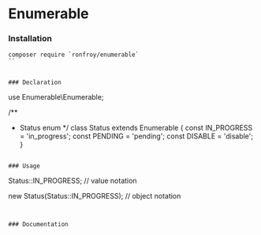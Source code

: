 Enumerable
===

### Installation
```
composer require `ronfroy/enumerable`
``


### Declaration

```
use Enumerable\Enumerable;

/**
 * Status enum
 */
class Status extends Enumerable
{
    const IN_PROGRESS = 'in_progress';
    const PENDING = 'pending';
    const DISABLE = 'disable';
}

```

### Usage

```
Status::IN_PROGRESS; // value notation

new Status(Status::IN_PROGRESS); // object notation

```


### Documentation



